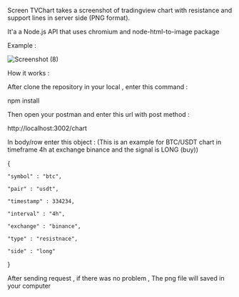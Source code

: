 Screen TVChart takes a screenshot of tradingview chart with resistance and support lines in server side (PNG format). 

It'a a Node.js API that uses chromium and node-html-to-image package


Example : 


![Screenshot (8)](https://user-images.githubusercontent.com/78765024/161716446-adceb3ef-f1b3-431b-af16-56f8c6a6a454.png)

How it works : 

After clone the repository in your local , enter this command :

npm install 

Then open your postman and enter this url with post method :  

http://localhost:3002/chart

In body/row enter this object : (This is an example for BTC/USDT chart in timeframe 4h at exchange binance and the signal is LONG (buy))

{

    "symbol" : "btc",
    
    "pair" : "usdt",
    
    "timestamp" : 334234,
    
    "interval" : "4h",
    
    "exchange" : "binance",
    
    "type" : "resistnace",
    
    "side" : "long"
    
}

After sending request , if there was no problem , The png file will saved in your computer 
